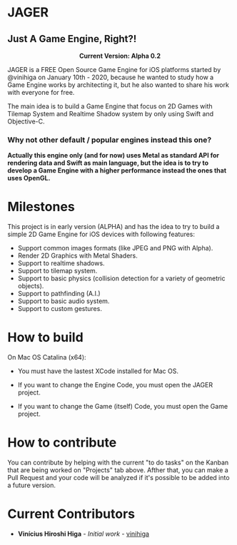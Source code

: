 # JAGER
## Just A Game Engine, Right?!

<p align="center"><b>Current Version: Alpha 0.2</b></p>

JAGER is a FREE Open Source Game Engine for iOS platforms started by @vinihiga on January 10th - 2020, because he wanted to study how a Game Engine works by architecting it, but he also wanted to share his work with everyone for free.

The main idea is to build a Game Engine that focus on 2D Games with Tilemap System and Realtime Shadow system by only using Swift and Objective-C.

### Why not other default / popular engines instead this one?

**Actually this engine only (and for now) uses Metal as standard API for rendering data and Swift as main language, but the idea is to try to develop a Game Engine with a higher performance instead the ones that uses OpenGL.**

# Milestones

This project is in early version (ALPHA) and has the idea to try to build a simple 2D Game Engine for iOS devices with following features:

* Support common images formats (like JPEG and PNG with Alpha).
* Render 2D Graphics with Metal Shaders.
* Support to realtime shadows.
* Support to tilemap system.
* Support to basic physics (collision detection for a variety of geometric objects).
* Support to pathfinding (A.I.)
* Support to basic audio system.
* Support to custom gestures.

# How to build

On Mac OS Catalina (x64):

* You must have the lastest XCode installed for Mac OS.

* If you want to change the Engine Code, you must open the JAGER project.

* If you want to change the Game (itself) Code, you must open the Game project.

# How to contribute

You can contribute by helping with the current "to do tasks" on the Kanban that are being worked on "Projects" tab above.  Afther that, you can make a Pull Request and your code will be analyzed if it's possible to be added into a future version.

# Current Contributors

* **Vinícius Hiroshi Higa** - *Initial work* - [vinihiga](https://github.com/vinihiga)
